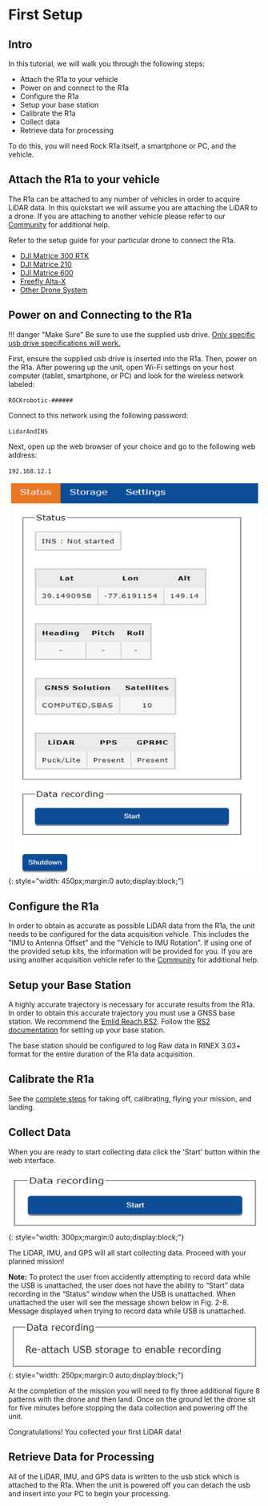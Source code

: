 # First Setup

## Intro

In this tutorial, we will walk you through the following steps:

* Attach the R1a to your vehicle
* Power on and connect to the R1a
* Configure the R1a
* Setup your base station
* Calibrate the R1a
* Collect data
* Retrieve data for processing

To do this, you will need Rock R1a itself, a smartphone or PC, and the vehicle.

## Attach the R1a to your vehicle

The R1a can be attached to any number of vehicles in order to acquire LiDAR data. In this quickstart we will assume you are attaching the LiDAR to a drone. If you are attaching to another vehicle please refer to our [Community](https://community.rockrobotic.com) for additional help.

Refer to the setup guide for your particular drone to connect the R1a.

* [DJI Matrice 300 RTK](../drone-setup/m300.md)
* [DJI Matrice 210](../drone-setup/m210.md)
* [DJI Matrice 600](../drone-setup/m600.md)
* [Freefly Alta-X](../drone-setup/alta-x.md)
* [Other Drone System](../drone-setup/other.md)

## Power on and Connecting to the R1a

!!! danger "Make Sure"
    Be sure to use the supplied usb drive. [Only specific usb drive specifications will work.](https://www.amazon.com/gp/product/B07BPKKTGL)

First, ensure the supplied usb drive is inserted into the R1a. Then, power on the R1a. After powering up the unit, open Wi-Fi settings on your host computer (tablet, smartphone, or PC) and look for the wireless network labeled:

`ROCKrobotic-######`

Connect to this network using the following password:

`LidarAndINS`

Next, open up the web browser of your choice and go to the following web address:

`192.168.12.1`

![Web Interface](../img/web-interface.png){: style="width: 450px;margin:0 auto;display:block;"}

## Configure the R1a

In order to obtain as accurate as possible LiDAR data from the R1a, the unit needs to be configured for the data acquisition vehicle. This includes the "IMU to Antenna Offset" and the "Vehicle to IMU Rotation". If using one of the provided setup kits, the information will be provided for you. If you are using another acquisition vehicle refer to the [Community](https://community.rockrobotic.com) for additional help.

## Setup your Base Station

A highly accurate trajectory is necessary for accurate results from the R1a. In order to obtain this accurate trajectory you must use a GNSS base station. We recommend the [Emlid Reach RS2](https://store.emlid.com/?ref=40). Follow the [RS2 documentation](https://docs.emlid.com/reachrs2/) for setting up your base station.

The base station should be configured to log Raw data in RINEX 3.03+ format for the entire duration of the R1a data acquisition.

## Calibrate the R1a

See the [complete steps](../../Calibration/Calibration) for taking off, calibrating, flying your mission, and landing.

## Collect Data

When you are ready to start collecting data click the 'Start' button within the web interface.

![Start](../img/start.png){: style="width: 300px;margin:0 auto;display:block;"}

The LiDAR, IMU, and GPS will all start collecting data. Proceed with your planned mission!

**Note:** To protect the user from accidently attempting to record data while the USB is unattached, the user does not have the ability to “Start” data recording in the “Status” window when the USB is unattached. When unattached the user will see the message shown below in Fig. 2-8. Message displayed when trying to record data while USB is unattached.

![Attach Storage](../img/re-attach.png){: style="width: 250px;margin:0 auto;display:block;"}

At the completion of the mission you will need to fly three additional figure 8 patterns with the drone and then land. Once on the ground let the drone sit for five minutes before stopping the data collection and powering off the unit.

Congratulations! You collected your first LiDAR data!

## Retrieve Data for Processing

All of the LiDAR, IMU, and GPS data is written to the usb stick which is attached to the R1a. When the unit is powered off you can detach the usb and insert into your PC to begin your processing.
